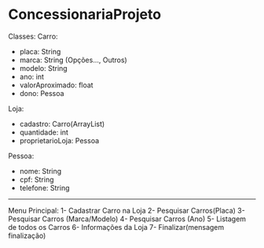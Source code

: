 # ConcessionariaProjeto
Classes:
Carro:
- placa: String
- marca: String (Opções..., Outros)
- modelo: String
- ano: int
- valorAproximado: float
- dono: Pessoa

Loja:
- cadastro: Carro(ArrayList)
- quantidade: int
- proprietarioLoja: Pessoa

Pessoa:
- nome: String
- cpf: String
- telefone: String
------------------------------------------------------------------------------------------------
Menu Principal: 
1- Cadastrar Carro na Loja
2- Pesquisar Carros(Placa)
3- Pesquisar Carros (Marca/Modelo)
4- Pesquisar Carros (Ano)
5- Listagem de todos os Carros
6- Informações da Loja
7- Finalizar(mensagem finalização)

